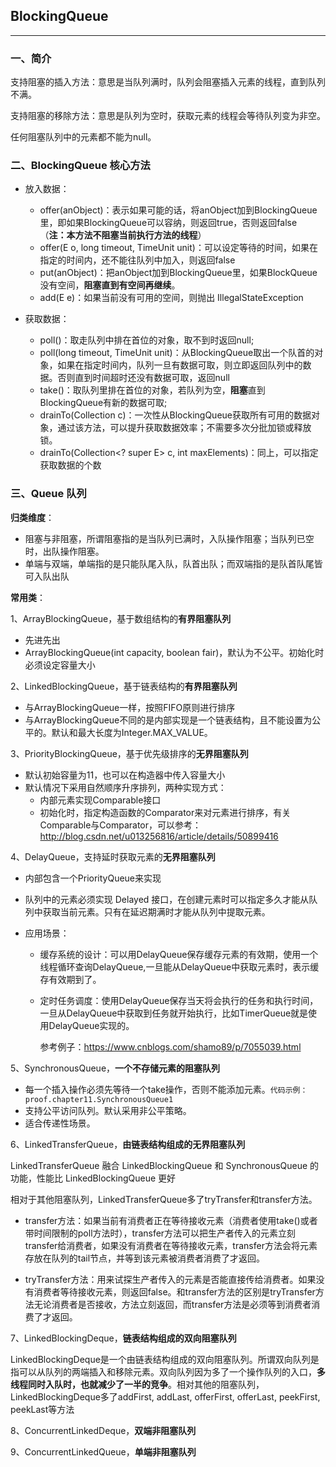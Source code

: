 ## BlockingQueue
---

### 一、简介

支持阻塞的插入方法：意思是当队列满时，队列会阻塞插入元素的线程，直到队列不满。

支持阻塞的移除方法：意思是队列为空时，获取元素的线程会等待队列变为非空。

任何阻塞队列中的元素都不能为null。
    

### 二、BlockingQueue 核心方法

* 放入数据：
　　
    * offer(anObject)：表示如果可能的话，将anObject加到BlockingQueue里，即如果BlockingQueue可以容纳，则返回true，否则返回false （**注：本方法不阻塞当前执行方法的线程**）
    * offer(E o, long timeout, TimeUnit unit)：可以设定等待的时间，如果在指定的时间内，还不能往队列中加入，则返回false
    * put(anObject)：把anObject加到BlockingQueue里，如果BlockQueue没有空间，**阻塞直到有空间再继续**。
    * add(E e)：如果当前没有可用的空间，则抛出 IllegalStateException
    　　

* 获取数据：

    * poll()：取走队列中排在首位的对象，取不到时返回null;
    * poll(long timeout, TimeUnit unit)：从BlockingQueue取出一个队首的对象，如果在指定时间内，队列一旦有数据可取，则立即返回队列中的数据。否则直到时间超时还没有数据可取，返回null
    * take()：取队列里排在首位的对象，若队列为空，**阻塞**直到BlockingQueue有新的数据可取; 
    * drainTo(Collection c)：一次性从BlockingQueue获取所有可用的数据对象，通过该方法，可以提升获取数据效率；不需要多次分批加锁或释放锁。
    * drainTo(Collection<? super E> c, int maxElements)：同上，可以指定获取数据的个数
　　　　
　　　　

### 三、Queue 队列

**归类维度**：

* 阻塞与非阻塞，所谓阻塞指的是当队列已满时，入队操作阻塞；当队列已空时，出队操作阻塞。
* 单端与双端，单端指的是只能队尾入队，队首出队；而双端指的是队首队尾皆可入队出队

**常用类**：

1、ArrayBlockingQueue，基于数组结构的**有界阻塞队列**

* 先进先出
* ArrayBlockingQueue(int capacity, boolean fair)，默认为不公平。初始化时必须设定容量大小

2、LinkedBlockingQueue，基于链表结构的**有界阻塞队列**

* 与ArrayBlockingQueue一样，按照FIFO原则进行排序
* 与ArrayBlockingQueue不同的是内部实现是一个链表结构，且不能设置为公平的。默认和最大长度为Integer.MAX_VALUE。


3、PriorityBlockingQueue，基于优先级排序的**无界阻塞队列**

* 默认初始容量为11，也可以在构造器中传入容量大小
* 默认情况下采用自然顺序升序排列，两种实现方式：
    * 内部元素实现Comparable接口
    * 初始化时，指定构造函数的Comparator来对元素进行排序，有关Comparable与Comparator，可以参考：http://blog.csdn.net/u013256816/article/details/50899416

4、DelayQueue，支持延时获取元素的**无界阻塞队列**

* 内部包含一个PriorityQueue来实现
* 队列中的元素必须实现 Delayed 接口，在创建元素时可以指定多久才能从队列中获取当前元素。只有在延迟期满时才能从队列中提取元素。

* 应用场景：

    * 缓存系统的设计：可以用DelayQueue保存缓存元素的有效期，使用一个线程循环查询DelayQueue,一旦能从DelayQueue中获取元素时，表示缓存有效期到了。

    * 定时任务调度：使用DelayQueue保存当天将会执行的任务和执行时间，一旦从DelayQueue中获取到任务就开始执行，比如TimerQueue就是使用DelayQueue实现的。

      参考例子：https://www.cnblogs.com/shamo89/p/7055039.html


5、SynchronousQueue，**一个不存储元素的阻塞队列**

* 每一个插入操作必须先等待一个take操作，否则不能添加元素。`代码示例：proof.chapter11.SynchronousQueue1`
* 支持公平访问队列。默认采用非公平策略。
* 适合传递性场景。


6、LinkedTransferQueue，**由链表结构组成的无界阻塞队列**

LinkedTransferQueue 融合 LinkedBlockingQueue 和 SynchronousQueue 的功能，性能比 LinkedBlockingQueue 更好
 
相对于其他阻塞队列，LinkedTransferQueue多了tryTransfer和transfer方法。

* transfer方法：如果当前有消费者正在等待接收元素（消费者使用take()或者带时间限制的poll方法时），transfer方法可以把生产者传入的元素立刻transfer给消费者，如果没有消费者在等待接收元素，transfer方法会将元素存放在队列的tail节点，并等到该元素被消费者消费了才返回。

* tryTransfer方法：用来试探生产者传入的元素是否能直接传给消费者。如果没有消费者等待接收元素，则返回false。和transfer方法的区别是tryTransfer方法无论消费者是否接收，方法立刻返回，而transfer方法是必须等到消费者消费了才返回。


7、LinkedBlockingDeque，**链表结构组成的双向阻塞队列**

LinkedBlockingDeque是一个由链表结构组成的双向阻塞队列。所谓双向队列是指可以从队列的两端插入和移除元素。双向队列因为多了一个操作队列的入口，**多线程同时入队时，也就减少了一半的竞争**。相对其他的阻塞队列，LinkedBlockingDeque多了addFirst, addLast, offerFirst, offerLast, peekFirst, peekLast等方法

8、ConcurrentLinkedDeque，**双端非阻塞队列**


9、ConcurrentLinkedQueue，**单端非阻塞队列**






